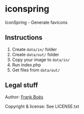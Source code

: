 iconspring
==========

IconSpring - Generate favicons

Instructions
------------

1. Create `data/in/` folder
2. Create `data/out/` folder
3. Copy your image to `data/in/`
4. Run index.php
5. Get files from `data/out/`

Legal stuff
-----------

Author: [Frank Boës](http://3960.org)

Copyright & license: See LICENSE.txt